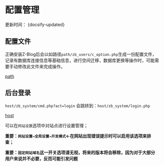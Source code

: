 # 配置管理

更新时间： {docsify-updated}

## 配置文件

正确安装Z-Blog后会以如路径`path/zb_users/c_option.php`生成一份配置文件，记录有数据库连接信息等基础信息，进行空间迁移，数据库更换等操作时，可能需要手动修改此文件来完成操作。

[path](terms/path.md ':include')

## 后台登录

`host/zb_system/cmd.php?act=login` 会跳转到：`host/zb_system/login.php`

[host](terms/host.md ':include')

可以在`网站设置`选项中对站点进行设置管理；

**重要：`网站设置→全局设置→开发模式`←在网站出现错误提示时可以启用该选项来排查；**

**重要：`固定网站域名`这一开关选项请无视，将来的版本将会移除，因为对于大部分用户来说并不必要，反而可能引发问题**
